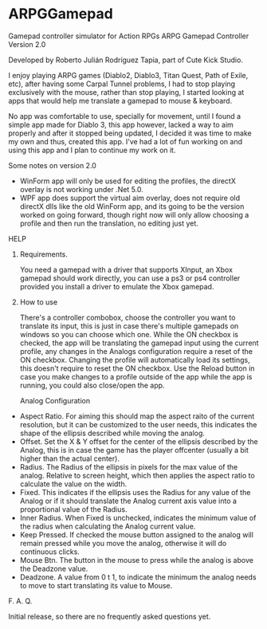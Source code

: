 # ARPGGamepad
Gamepad controller simulator for Action RPGs
ARPG Gamepad Controller
Version 2.0

Developed by Roberto Julián Rodríguez Tapia, part of Cute Kick Studio.

I enjoy playing ARPG games (Diablo2, Diablo3, Titan Quest, Path of Exile, etc), 
after having some Carpal Tunnel problems, I had to stop playing exclusively with 
the mouse, rather than stop playing, I started looking at apps that would help me 
translate a gamepad to mouse & keyboard.

No app was comfortable to use, specially for movement, until I found a simple app 
made for Diablo 3, this app however, lacked a way to aim properly and after it 
stopped being updated, I decided it was time to make my own and thus, created this app.
I've had a lot of fun working on and using this app and I plan to continue my work on it.

Some notes on version 2.0
- WinForm app will only be used for editing the profiles, the directX overlay is not working
under .Net 5.0.
- WPF app does support the virtual aim overlay, does not require old directX dlls like the old
WinForm app, and its going to be the version worked on going forward, though right now will only
allow choosing a profile and then run the translation, no editing just yet.


HELP

1. Requirements.

   You need a gamepad with a driver that supports XInput, an Xbox gamepad should work directly,
you can use a ps3 or ps4 controller provided you install a driver to emulate the Xbox gamepad.

2. How to use

   There's a controller combobox, choose the controller you want to translate its input, this
is just in case there's multiple gamepads on windows so you can choose which one.
   While the ON checkbox is checked, the app will be translating the gamepad input using the
current profile, any changes in the Analogs configuration require a reset of the ON checkbox.
   Changing the profile will automatically load its settings, this doesn't require to reset
the ON checkbox.
   Use the Reload button in case you make changes to a profile outside of the app while the
app is running, you could also close/open the app.
   
   Analog Configuration

- Aspect Ratio. For aiming this should map the aspect raito of the current resolution, but it 
can be customized to the user needs, this indicates the shape of the ellipsis described 
while moving the analog.
- Offset. Set the X & Y offset for the center of the ellipsis described by the Analog, this is
in case the game has the player offcenter (usually a bit higher than the actual center).
- Radius. The Radius of the ellipsis in pixels for the max value of the analog. Relative to screen 
height, which then applies the aspect ratio to calculate the value on the width.
- Fixed. This indicates if the ellipsis uses the Radius for any value of the Analog or if it
should translate the Analog current axis value into a proportional value of the Radius.
- Inner Radius. When Fixed is unchecked, indicates the minimum value of the radius when
calculating the Analog current value.
- Keep Pressed. If checked the mouse button assigned to the analog will remain pressed
while you move the analog, otherwise it will do continuous clicks.
- Mouse Btn. The button in the mouse to press while the analog is above the Deadzone value.
- Deadzone. A value from 0 t 1, to indicate the minimum the analog needs to move to start
translating its value to Mouse.


F. A. Q.

Initial release, so there are no frequently asked questions yet.
